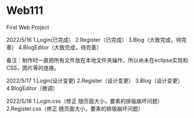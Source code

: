 # Web111
 First Web Project
 
2022/5/16
1.Login(已完成）
2.Register（已完成）
3.Blog（大致完成，待完善）
4.BlogEditor（大致完成，待完善）

备注：制作时一直把所有文件放在本地文件夹操作，所以尚未在eclipse实现和CSS，图片等的连接。

2022/5/17
1.Login(设计变更)
2.Register（设计变更）
3.Blog（设计变更）
4.BlogEditor（微调）

2022/5/18
1.Login.css（修正 随页面大小，要素的排版崩坏问题）
2.Register.css（修正 随页面大小，要素的排版崩坏问题）
